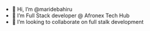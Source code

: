 - 👋 Hi, I’m @maridebahiru
- 👀 I’m Full Stack developer @ Afronex Tech Hub
- 💞️ I’m looking to collaborate on full stalk development

<!---
maridebahiru/maridebahiru is a ✨ special ✨ repository because its `README.md` (this file) appears on your GitHub profile.
You can click the Preview link to take a look at your changes.
--->
